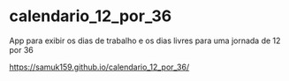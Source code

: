 # calendario_12_por_36
App para exibir os dias de trabalho e os dias livres para uma jornada de 12 por 36

https://samuk159.github.io/calendario_12_por_36/
